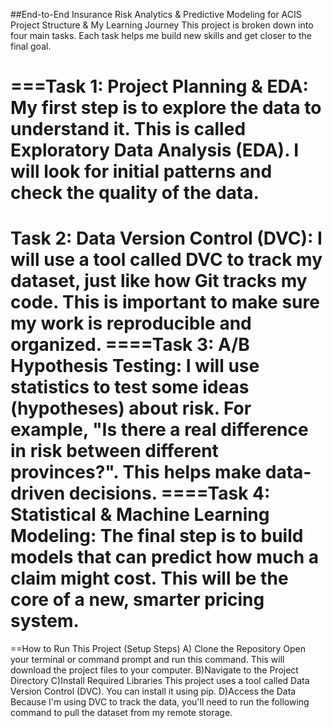 ##End-to-End Insurance Risk Analytics & Predictive Modeling for ACIS
Project Structure & My Learning Journey
This project is broken down into four main tasks. Each task helps me build new skills and get closer to the final goal.

===Task 1:
      Project Planning & EDA: My first step is to explore the data to understand it. This is called Exploratory Data Analysis (EDA). I will look for initial patterns and check the quality of the data.
====
Task 2: 
      Data Version Control (DVC): I will use a tool called DVC to track my dataset, just like how Git tracks my code. This is important to make sure my work is reproducible and organized.
====Task 3:
      A/B Hypothesis Testing: I will use statistics to test some ideas (hypotheses) about risk. For example, "Is there a real difference in risk between different provinces?". This helps make data-driven decisions.
====Task 4:
      Statistical & Machine Learning Modeling: The final step is to build models that can predict how much a claim might cost. This will be the core of a new, smarter pricing system.
==================================================================
==How to Run This Project (Setup Steps)
A) Clone the Repository
          Open your terminal or command prompt and run this command. This will download the project files to your computer.
B)Navigate to the Project Directory
C)Install Required Libraries
         This project uses a tool called Data Version Control (DVC). You can install it using pip.
D)Access the Data
        Because I'm using DVC to track the data, you'll need to run the following command to pull the dataset from my remote storage.
